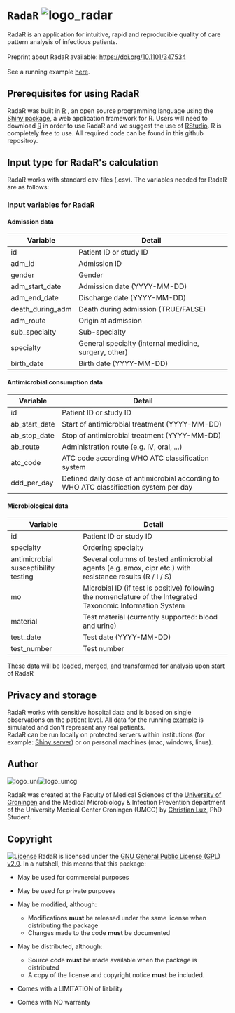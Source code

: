 # `RadaR` ![logo_radar](man/figures/radar.png)
RadaR is an application for intuitive, rapid and reproducible quality of care pattern analysis of infectious patients.
<br>
<br>
Preprint about RadaR available: https://doi.org/10.1101/347534
<br>
<br>
See a running example [here](https://ceefluz.shinyapps.io/radar/).

## Prerequisites for using RadaR
RadaR was built in [R](https://www.r-project.org) , an open source programming language using the [Shiny package](https://shiny.rstudio.com), a web application framework for R. Users will need to download [R](https://cran.uni-muenster.de/) in order to use RadaR and we suggest the use of [RStudio](https://www.rstudio.com). R is completely free to use. All required code can be found in this github repositroy.

## Input type for RadaR's calculation
RadaR works with standard csv-files (.csv). The variables needed for RadaR are as follows:


### Input variables for **RadaR**
#### Admission data
| Variable             	| Detail                                                                           	|
|----------------------	|----------------------------------------------------------------------------------	|
| id | Patient ID or study ID |
| adm_id | Admission ID |
| gender | Gender |
| adm_start_date | Admission date (YYYY-MM-DD)  |
| adm_end_date | Discharge date (YYYY-MM-DD)   |
| death_during_adm | Death during admission (TRUE/FALSE) |
| adm_route | Origin at admission |
| sub_specialty | Sub-specialty |
| specialty | General specialty (internal medicine, surgery, other) |
| birth_date | Birth date (YYYY-MM-DD)  |

#### Antimicrobial consumption data
| Variable             	| Detail                                                                           	|
|----------------------	|----------------------------------------------------------------------------------	|
| id| Patient ID or study ID  |
| ab_start_date| Start of antimicrobial treatment (YYYY-MM-DD) |
| ab_stop_date| Stop of antimicrobial treatment (YYYY-MM-DD) |
| ab_route | Administration route (e.g. IV, oral, ...) |
| atc_code| ATC code according WHO ATC classification system |
| ddd_per_day| Defined daily dose of antimicrobial according to WHO ATC classification system per day|

#### Microbiological data
| Variable             	| Detail                                                                           	|
|----------------------	|----------------------------------------------------------------------------------	|
| id | Patient ID or study ID |
| specialty | Ordering specialty |
| antimicrobial susceptibility testing | Several columns of tested antimicrobial agents (e.g. amox, cipr etc.) with resistance results (R / I / S) |
| mo | Microbial ID (if test is positive) following the nomenclature of the Integrated Taxonomic Information System
| material | Test material (currently supported: blood and urine) |
| test_date  | Test date (YYYY-MM-DD) |
| test_number | Test number |

These data will be loaded, merged, and transformed for analysis upon start of RadaR

## Privacy and storage
RadaR works with sensitive hospital data and is based on single observations on the patient level. All data for the running [example](https://ceefluz.shinyapps.io/radar/) is simulated and don't represent any real patients. 
<br>
RadaR can be run locally on protected servers within institutions (for example: [Shiny server](https://www.rstudio.com/products/shiny/shiny-server/)) or on personal machines (mac, windows, linus).

## Author

![logo_uni](man/figures/logo_en.png)![logo_umcg](man/figures/logo_umcg.png)

RadaR was created at the Faculty of Medical Sciences of the [University of Groningen](https://www.rug.nl/) and the Medical Microbiology & Infection Prevention department of the University Medical Center Groningen (UMCG) by [Christian Luz](https://www.rug.nl/staff/c.f.luz/), PhD Student.

## Copyright
[![License](https://img.shields.io/badge/Licence-GPL%20v2.0-orange.svg)](https://github.com/open-ams/radar/blob/master/LICENSE)
RadaR is licensed under the [GNU General Public License (GPL) v2.0](https://github.com/open-ams/radar/blob/master/LICENSE). In a nutshell, this means that this package:

- May be used for commercial purposes

- May be used for private purposes

- May be modified, although:

  - Modifications **must** be released under the same license when distributing the package
  - Changes made to the code **must** be documented

- May be distributed, although:

  - Source code **must** be made available when the package is distributed
  - A copy of the license and copyright notice **must** be included.

- Comes with a LIMITATION of liability

- Comes with NO warranty
